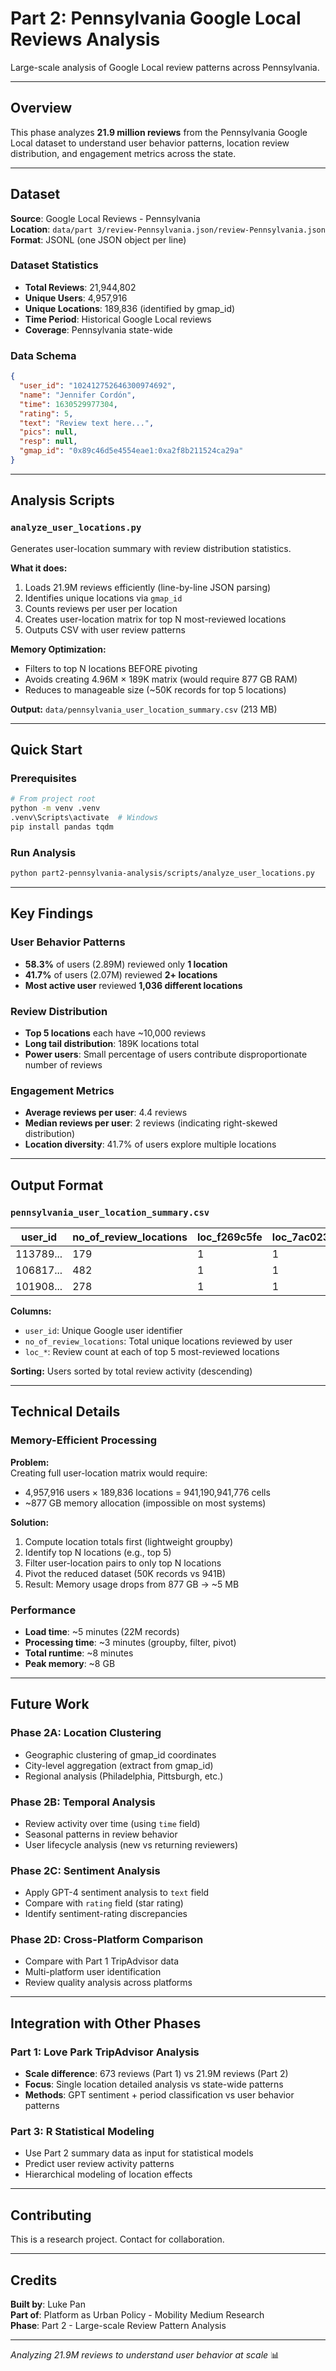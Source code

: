 # Part 2: Pennsylvania Google Local Reviews Analysis

Large-scale analysis of Google Local review patterns across Pennsylvania.

---

## Overview

This phase analyzes **21.9 million reviews** from the Pennsylvania Google Local dataset to understand user behavior patterns, location review distribution, and engagement metrics across the state.

---

## Dataset

**Source**: Google Local Reviews - Pennsylvania  
**Location**: `data/part 3/review-Pennsylvania.json/review-Pennsylvania.json`  
**Format**: JSONL (one JSON object per line)

### Dataset Statistics
- **Total Reviews**: 21,944,802
- **Unique Users**: 4,957,916
- **Unique Locations**: 189,836 (identified by gmap_id)
- **Time Period**: Historical Google Local reviews
- **Coverage**: Pennsylvania state-wide

### Data Schema
```json
{
  "user_id": "102412752646300974692",
  "name": "Jennifer Cordón",
  "time": 1630529977304,
  "rating": 5,
  "text": "Review text here...",
  "pics": null,
  "resp": null,
  "gmap_id": "0x89c46d5e4554eae1:0xa2f8b211524ca29a"
}
```

---

## Analysis Scripts

### `analyze_user_locations.py`

Generates user-location summary with review distribution statistics.

**What it does:**
1. Loads 21.9M reviews efficiently (line-by-line JSON parsing)
2. Identifies unique locations via `gmap_id`
3. Counts reviews per user per location
4. Creates user-location matrix for top N most-reviewed locations
5. Outputs CSV with user review patterns

**Memory Optimization:**
- Filters to top N locations BEFORE pivoting
- Avoids creating 4.96M × 189K matrix (would require 877 GB RAM)
- Reduces to manageable size (~50K records for top 5 locations)

**Output:** `data/pennsylvania_user_location_summary.csv` (213 MB)

---

## Quick Start

### Prerequisites
```bash
# From project root
python -m venv .venv
.venv\Scripts\activate  # Windows
pip install pandas tqdm
```

### Run Analysis
```bash
python part2-pennsylvania-analysis/scripts/analyze_user_locations.py
```

---

## Key Findings

### User Behavior Patterns
- **58.3%** of users (2.89M) reviewed only **1 location**
- **41.7%** of users (2.07M) reviewed **2+ locations**
- **Most active user** reviewed **1,036 different locations**

### Review Distribution
- **Top 5 locations** each have ~10,000 reviews
- **Long tail distribution**: 189K locations total
- **Power users**: Small percentage of users contribute disproportionate number of reviews

### Engagement Metrics
- **Average reviews per user**: 4.4 reviews
- **Median reviews per user**: 2 reviews (indicating right-skewed distribution)
- **Location diversity**: 41.7% of users explore multiple locations

---

## Output Format

### `pennsylvania_user_location_summary.csv`

| user_id | no_of_review_locations | loc_f269c5fe | loc_7ac02319 | loc_131aa372 | loc_dc1d6b01 | loc_abb449fa |
|---------|------------------------|--------------|--------------|--------------|--------------|--------------|
| 113789... | 179 | 1 | 1 | 2 | 0 | 2 |
| 106817... | 482 | 1 | 1 | 1 | 0 | 1 |
| 101908... | 278 | 1 | 1 | 0 | 0 | 2 |

**Columns:**
- `user_id`: Unique Google user identifier
- `no_of_review_locations`: Total unique locations reviewed by user
- `loc_*`: Review count at each of top 5 most-reviewed locations

**Sorting:** Users sorted by total review activity (descending)

---

## Technical Details

### Memory-Efficient Processing

**Problem:**  
Creating full user-location matrix would require:
- 4,957,916 users × 189,836 locations = 941,190,941,776 cells
- ~877 GB memory allocation (impossible on most systems)

**Solution:**
1. Compute location totals first (lightweight groupby)
2. Identify top N locations (e.g., top 5)
3. Filter user-location pairs to only top N locations
4. Pivot the reduced dataset (50K records vs 941B)
5. Result: Memory usage drops from 877 GB → ~5 MB

### Performance
- **Load time**: ~5 minutes (22M records)
- **Processing time**: ~3 minutes (groupby, filter, pivot)
- **Total runtime**: ~8 minutes
- **Peak memory**: ~8 GB

---

## Future Work

### Phase 2A: Location Clustering
- Geographic clustering of gmap_id coordinates
- City-level aggregation (extract from gmap_id)
- Regional analysis (Philadelphia, Pittsburgh, etc.)

### Phase 2B: Temporal Analysis
- Review activity over time (using `time` field)
- Seasonal patterns in review behavior
- User lifecycle analysis (new vs returning reviewers)

### Phase 2C: Sentiment Analysis
- Apply GPT-4 sentiment analysis to `text` field
- Compare with `rating` field (star rating)
- Identify sentiment-rating discrepancies

### Phase 2D: Cross-Platform Comparison
- Compare with Part 1 TripAdvisor data
- Multi-platform user identification
- Review quality analysis across platforms

---

## Integration with Other Phases

### Part 1: Love Park TripAdvisor Analysis
- **Scale difference**: 673 reviews (Part 1) vs 21.9M reviews (Part 2)
- **Focus**: Single location detailed analysis vs state-wide patterns
- **Methods**: GPT sentiment + period classification vs user behavior patterns

### Part 3: R Statistical Modeling
- Use Part 2 summary data as input for statistical models
- Predict user review activity patterns
- Hierarchical modeling of location effects

---

## Contributing

This is a research project. Contact for collaboration.

---

## Credits

**Built by**: Luke Pan  
**Part of**: Platform as Urban Policy - Mobility Medium Research  
**Phase**: Part 2 - Large-scale Review Pattern Analysis

---

*Analyzing 21.9M reviews to understand user behavior at scale* 📊
